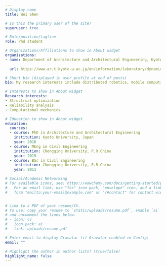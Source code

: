 ```yaml
---
# Display name
title: Wei Shen

# Is this the primary user of the site?
superuser: true

# Role/position/tagline
role: Phd student 

# Organizations/Affiliations to show in About widget
organizations:
- name: Department of Architecture and Architectural Engineering, Kyoto University
        
  url: https://www.ar.t.kyoto-u.ac.jp/en/information/laboratory/dynamics?set_language=en

# Short bio (displayed in user profile at end of posts)
bio: My research interests include distributed robotics, mobile computing and programmable matter.

# Interests to show in About widget
Research interests:
- Structrual optimization
- Reliability analysis
- Computational mechanics

# Education to show in About widget
education:
  courses:
  - course: PhD in Architecture and Architectural Engineering
    institution: Kyoto University, Japan
    year: 2018
  - course: MEng in Civil Engineering
    institution: Chongqing University, P.R.China
    year: 2015
  - course: BSc in Civil Engineering
    institution: Chongqing University, P.R.China
    year: 2011

# Social/Academic Networking
# For available icons, see: https://wowchemy.com/docs/getting-started/page-builder/#icons
#   For an email link, use "fas" icon pack, "envelope" icon, and a link in the
#   form "mailto:your-email@example.com" or "/#contact" for contact widget.


# Link to a PDF of your resume/CV.
# To use: copy your resume to `static/uploads/resume.pdf`, enable `ai` icons in `params.toml`, 
# and uncomment the lines below.
# - icon: cv
#   icon_pack: ai
#   link: uploads/resume.pdf

# Enter email to display Gravatar (if Gravatar enabled in Config)
email: ""

# Highlight the author in author lists? (true/false)
highlight_name: false
---
```







